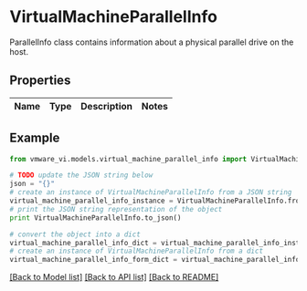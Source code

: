# VirtualMachineParallelInfo

ParallelInfo class contains information about a physical parallel drive on the host. 

## Properties
Name | Type | Description | Notes
------------ | ------------- | ------------- | -------------

## Example

```python
from vmware_vi.models.virtual_machine_parallel_info import VirtualMachineParallelInfo

# TODO update the JSON string below
json = "{}"
# create an instance of VirtualMachineParallelInfo from a JSON string
virtual_machine_parallel_info_instance = VirtualMachineParallelInfo.from_json(json)
# print the JSON string representation of the object
print VirtualMachineParallelInfo.to_json()

# convert the object into a dict
virtual_machine_parallel_info_dict = virtual_machine_parallel_info_instance.to_dict()
# create an instance of VirtualMachineParallelInfo from a dict
virtual_machine_parallel_info_form_dict = virtual_machine_parallel_info.from_dict(virtual_machine_parallel_info_dict)
```
[[Back to Model list]](../README.md#documentation-for-models) [[Back to API list]](../README.md#documentation-for-api-endpoints) [[Back to README]](../README.md)


